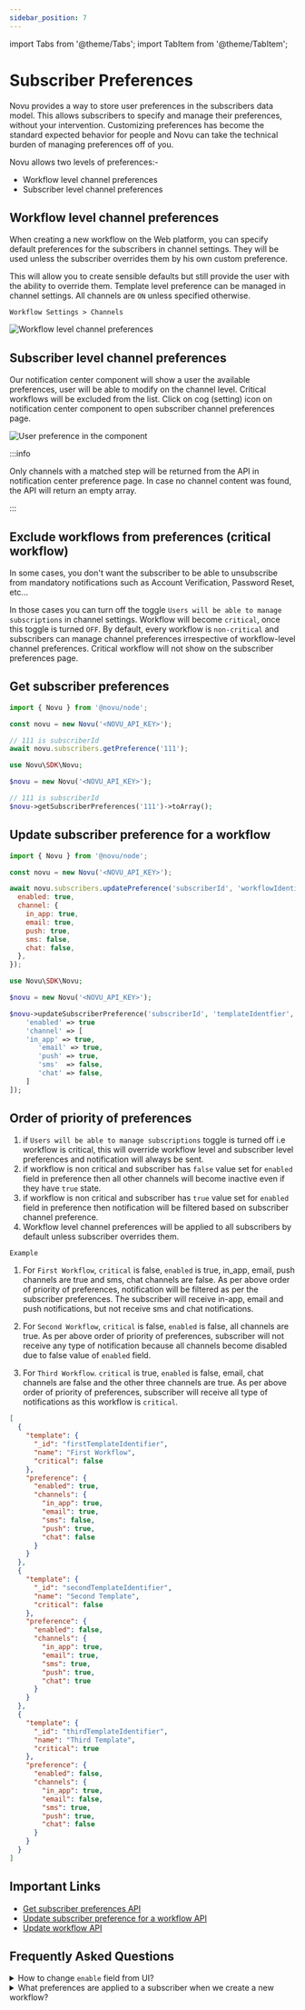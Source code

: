 ```yaml
---
sidebar_position: 7
---
```


import Tabs from '@theme/Tabs';
import TabItem from '@theme/TabItem';

# Subscriber Preferences

Novu provides a way to store user preferences in the subscribers data model.
This allows subscribers to specify and manage their preferences, without your intervention. Customizing preferences has become the standard expected behavior for people and Novu can take the technical burden of managing preferences off of you.

Novu allows two levels of preferences:-

- Workflow level channel preferences
- Subscriber level channel preferences

## Workflow level channel preferences

When creating a new workflow on the Web platform, you can specify default preferences for the subscribers in channel settings. They will be used unless the subscriber overrides them by his own custom preference.

This will allow you to create sensible defaults but still provide the user with the ability to override them. Template level preference can be managed in channel settings. All channels are `ON` unless specified otherwise.

`Workflow Settings > Channels`

![Workflow level channel preferences](/img/platform/preferences/template-level-channel-preferences.png)

## Subscriber level channel preferences

Our notification center component will show a user the available preferences, user will be able to modify on the channel level. Critical workflows will be excluded from the list. Click on cog (setting) icon on notification center component to open subscriber channel preferences page.

![User preference in the component](/img/platform/preferences/user-preference.png)

:::info

Only channels with a matched step will be returned from the API in notification center preference page. In case no channel content was found, the API will return an empty array.

:::

## Exclude workflows from preferences (critical workflow)

In some cases, you don't want the subscriber to be able to unsubscribe from mandatory notifications such as Account Verification, Password Reset, etc...

In those cases you can turn off the toggle `Users will be able to manage subscriptions` in channel settings. Workflow will become `critical`, once this toggle is turned `OFF`. By default, every workflow is `non-critical` and subscribers can manage channel preferences irrespective of workflow-level channel preferences. Critical workflow will not show on the subscriber preferences page.

## Get subscriber preferences

<Tabs groupId="language" queryString>

  <TabItem value="js" label="Node.js">

```javascript
import { Novu } from '@novu/node';

const novu = new Novu('<NOVU_API_KEY>');

// 111 is subscriberId
await novu.subscribers.getPreference('111');
```

  </TabItem>
    <TabItem value="php" label="PHP">

```php
use Novu\SDK\Novu;

$novu = new Novu('<NOVU_API_KEY>');

// 111 is subscriberId
$novu->getSubscriberPreferences('111')->toArray();
```

  </TabItem>
</Tabs>

## Update subscriber preference for a workflow

<Tabs groupId="language" queryString>

  <TabItem value="js" label="Node.js">

```javascript
import { Novu } from '@novu/node';

const novu = new Novu('<NOVU_API_KEY>');

await novu.subscribers.updatePreference('subscriberId', 'workflowIdentifier', {
  enabled: true,
  channel: {
    in_app: true,
    email: true,
    push: true,
    sms: false,
    chat: false,
  },
});
```

  </TabItem>
    <TabItem value="php" label="PHP">

```php
use Novu\SDK\Novu;

$novu = new Novu('<NOVU_API_KEY>');

$novu->updateSubscriberPreference('subscriberId', 'templateIdentfier', [
    'enabled' => true
    'channel' => [
    'in_app' => true,
       'email' => true,
       'push' => true,
       'sms'  => false,
       'chat' => false,
    ]
]);
```

  </TabItem>
</Tabs>

## Order of priority of preferences

1. if `Users will be able to manage subscriptions` toggle is turned off i.e workflow is critical, this will override workflow level and subscriber level preferences and notification will always be sent.
2. if workflow is non critical and subscriber has `false` value set for `enabled` field in preference then all other channels will become inactive even if they have `true` state.
3. if workflow is non critical and subscriber has `true` value set for `enabled` field in preference then notification will be filtered based on subscriber channel preference.
4. Workflow level channel preferences will be applied to all subscribers by default unless subscriber overrides them.

`Example`

1. For `First Workflow`, `critical` is false, `enabled` is true, in_app, email, push channels are true and sms, chat channels are false. As per above order of priority of preferences, notification will be filtered as per the subscriber preferences. The subscriber will receive in-app, email and push notifications, but not receive sms and chat notifications.

2. For `Second Workflow`, `critical` is false, `enabled` is false, all channels are true. As per above order of priority of preferences, subscriber will not receive any type of notification because all channels become disabled due to false value of `enabled` field.

3. For `Third Workflow`. `critical` is true, `enabled` is false, email, chat channels are false and the other three channels are true. As per above order of priority of preferences, subscriber will receive all type of notifications as this workflow is `critical`.

```json title="Subscriber preference example for three workflows"
[
  {
    "template": {
      "_id": "firstTemplateIdentifier",
      "name": "First Workflow",
      "critical": false
    },
    "preference": {
      "enabled": true,
      "channels": {
        "in_app": true,
        "email": true,
        "sms": false,
        "push": true,
        "chat": false
      }
    }
  },
  {
    "template": {
      "_id": "secondTemplateIdentifier",
      "name": "Second Template",
      "critical": false
    },
    "preference": {
      "enabled": false,
      "channels": {
        "in_app": true,
        "email": true,
        "sms": true,
        "push": true,
        "chat": true
      }
    }
  },
  {
    "template": {
      "_id": "thirdTemplateIdentifier",
      "name": "Third Template",
      "critical": true
    },
    "preference": {
      "enabled": false,
      "channels": {
        "in_app": true,
        "email": false,
        "sms": true,
        "push": true,
        "chat": false
      }
    }
  }
]
```

## Important Links

- [Get subscriber preferences API](https://docs.novu.co/api/get-subscriber-preferences/)
- [Update subscriber preference for a workflow API](https://docs.novu.co/api/update-subscriber-preference/)
- [Update workflow API](https://docs.novu.co/api/update-notification-template/)

## Frequently Asked Questions

<details>
  <summary>How to change <code>enable</code> field from UI?</summary>
  <p>This field can only be changed using API.</p>
</details>

<details>
  <summary>What preferences are applied to a subscriber when we create a new workflow?</summary>
  <p>In the case of a new workflow, the subscriber will inherit all preferences from the workflow. However, after subsequent preference updates, the subscriber's preferences will not inherit workflow-level preferences.</p>
</details>
